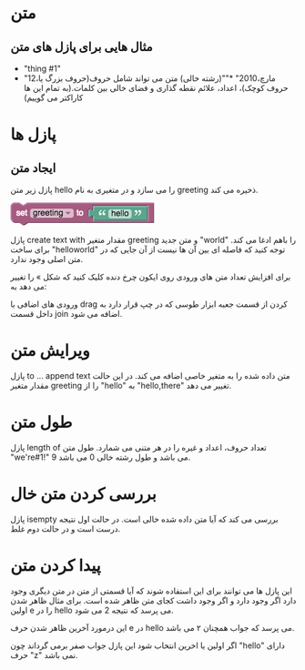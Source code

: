# متن

## مثال هایی برای پازل های متن

* "thing #1"
* "12،مارچ،2010"
*""(رشته خالی)
متن می تواند شامل حروف(حروف بزرگ یا حروف کوچک)، اعداد، علائم نقطه گذاری و فضای خالی بین کلمات.(به تمام این ها کاراکتر می گوییم)


# پازل ها

## ایجاد متن

پازل زیر متن hello را می سازد و در متغیری به نام greeting ذخیره می کند.

![text-text](img/text-text.png)

پازل create text with مقدار متغیر greeting و متن جدید "world" را باهم ادغا می کند. برای ساخت "helloworld" توجه کنید که فاصله ای بین آن ها نیست از آن جایی که در متن اصلی وجود ندارد.



برای افزایش تعداد متن های ورودی روی ایکون چرخ دنده کلیک کنید که شکل » را تغییر می دهد به: 



ورودی های اضافی با drag کردن از قسمت جعبه ابزار طوسی که در چپ قرار دارد به داخل قسمت join اضافه می شود.

# ویرایش متن

پازل to ... append text متن داده شده را به متغیر خاصی اضافه می کند. در این حالت مقدار متغیر greeting را از "hello" به "hello,there" تغییر می دهد.



# طول متن

پازل length of تعداد حروف، اعداد و غیره را در هر متنی می شمارد. طول متن "we're#1!" 9 می باشد و طول رشته خالی 0 می باشد.





# بررسی کردن متن خال

پازل isempty بررسی می کند که آیا متن داده شده خالی است. در حالت اول نتیجه درست است و در حالت دوم غلط.





# پیدا کردن متن

این پازل ها می توانند برای این استفاده شوند که آیا قسمتی از متن در متن دیگری وجود دارد اگر وجود دارد و اگر وجود داشت کجای متن ظاهر شده است. برای مثال ظاهر شدن اولین e را در hello می پرسد که نتیجه 2 می شود.



این درمورد آخرین ظاهر شدن حرف e در hello می پرسد که جواب همچنان ۲ می باشد. 



اگر اولین یا اخرین انتخاب شود این پازل جواب صفر برمی گرداند چون "hello" دارای حرف "z" نمی باشد.



